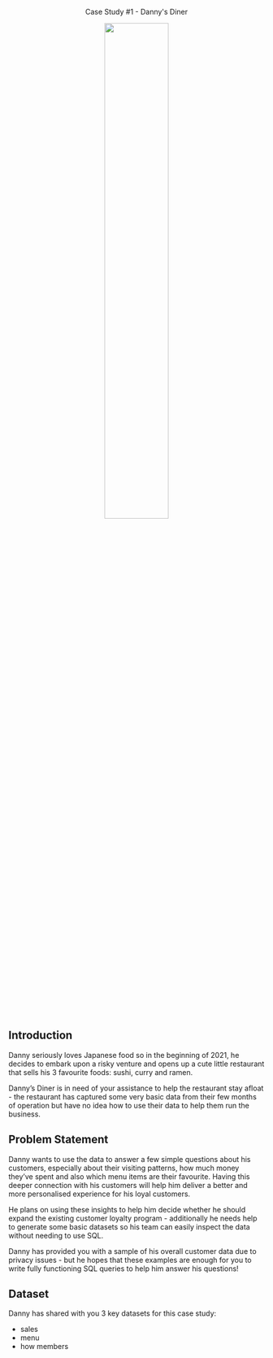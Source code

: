 <p align="center">
Case Study #1 - Danny's Diner
</p>

<p align="center">
  <img src="https://user-images.githubusercontent.com/37181222/228696121-b1caf63f-922f-41b1-9561-ee54115d7029.png" width=50% height=50%>
</p>

## Introduction 

Danny seriously loves Japanese food so in the beginning of 2021, he decides to embark upon a risky venture and opens up a cute little restaurant that sells his 3 favourite foods: sushi, curry and ramen.

Danny’s Diner is in need of your assistance to help the restaurant stay afloat - the restaurant has captured some very basic data from their few months of operation but have no idea how to use their data to help them run the business.

## Problem Statement 
Danny wants to use the data to answer a few simple questions about his customers, especially about their visiting patterns, how much money they’ve spent and also which menu items are their favourite. Having this deeper connection with his customers will help him deliver a better and more personalised experience for his loyal customers.

He plans on using these insights to help him decide whether he should expand the existing customer loyalty program - additionally he needs help to generate some basic datasets so his team can easily inspect the data without needing to use SQL.

Danny has provided you with a sample of his overall customer data due to privacy issues - but he hopes that these examples are enough for you to write fully functioning SQL queries to help him answer his questions!

## Dataset
Danny has shared with you 3 key datasets for this case study:
* sales
* menu
* how members
